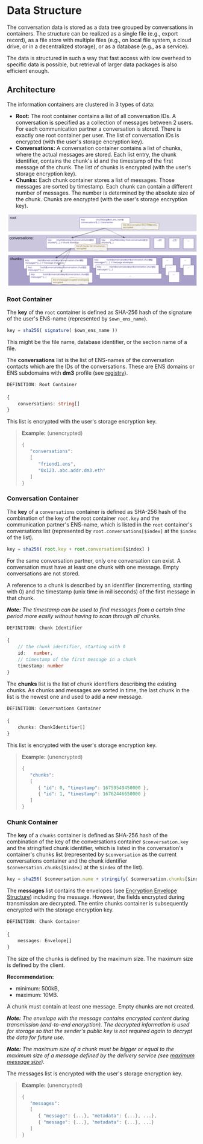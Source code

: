 # Data Structure

The conversation data is stored as a data tree grouped by conversations in containers. The structure can be realized as a single file (e.g., export record), as a file store with multiple files (e.g., on local file system, a cloud drive, or in a decentralized storage), or as a database (e.g., as a service).

The data is structured in such a way that fast access with low overhead to specific data is possible, but retrieval of larger data packages is also efficient enough.

## Architecture

The information containers are clustered in 3 types of data:

* **Root:** The root container contains a list of all conversation IDs. A conversation is specified as a collection of messages between 2 users. For each communication partner a conversation is stored. There is exactly one root container per user. The list of conversation IDs is encrypted (with the user's storage encryption key).
* **Conversations:** A conversation container contains a list of chunks, where the actual messages are stored. Each list entry, the chunk identifier, contains the chunk's id and the timestamp of the first message of the chunk. The list of chunks is encrypted (with the user's storage encryption key).
* **Chunks:** Each chunk container stores a list of messages. Those messages are sorted by timestamp. Each chunk can contain a different number of messages. The number is determined by the absolute size of the chunk. Chunks are encrypted (with the user's storage encryption key).
  
![image](storage_architecture.svg)

### Root Container

The **key** of the `root` container is defined as SHA-256 hash of the signature of the user's ENS-name (represented by `$own_ens_name`).

``` TypeScript
key = sha256( signature( $own_ens_name ))
```

This might be the file name, database identifier, or the section name of a file.

The **conversations** list is the list of ENS-names of the conversation contacts which are the IDs of the conversations. These are ENS domains or ENS subdomains with **dm3** profile (see [registry](../message-transport/mtp-registry.md)).

``` TypeScript
DEFINITION: Root Container

{
    conversations: string[]
}
```

This list is encrypted with the user's storage encryption key.

> **Example:** (unencrypted)
>
> ``` TypeScript
> {
>    "conversations":  
>    [
>       "friend1.ens",
>       "0x123..abc.addr.dm3.eth" 
>    ]
>}
> ```

### Conversation Container

The **key** of a `conversations` container is defined as SHA-256 hash of the combination of the key of the root container `root.key` and the communication partner's ENS-name, which is listed in the `root` container's conversations list (represented by `root.conversations[$index]` at the `$index` of the list).

``` TypeScript
key = sha256( root.key + root.conversations[$index] )
```

For the same conversation partner, only one conversation can exist. A conversation must have at least one chunk with one message. Empty conversations are not stored.

A reference to a chunk is described by an identifier (incrementing, starting with 0) and the timestamp (unix time in milliseconds) of the first message in that chunk.

_**Note:** The timestamp can be used to find messages from a certain time period more easily without having to scan through all chunks._

``` TypeScript
DEFINITION: Chunk Identifier

{
    // the chunk identifier, starting with 0
    id:   number,
    // timestamp of the first message in a chunk
    timestamp: number
}
```

The **chunks** list is the list of chunk identifiers describing the existing chunks. As chunks and messages are sorted in time, the last chunk in the list is the newest one and used to add a new message.

``` TypeScript
DEFINITION: Conversations Container

{
    chunks: ChunkIdentifier[]
}
```

This list is encrypted with the user's storage encryption key.

> **Example:** (unencrypted)
>
> ``` TypeScript
> {
>    "chunks":  
>    [
>       { "id": 0, "timestamp": 16759549450000 },
>       { "id": 1, "timestamp": 16762446650000 }
>    ]
>}
> ```

### Chunk Container

The **key** of a `chunks` container is defined as SHA-256 hash of the combination of the key of the conversations container `$conversation.key` and the stringified chunk identifier, which is listed in the conversation's container's chunks list (represented by `$conversation` as the current conversations container and the chunk identifier `$conversation.chunks[$index]` at the `$index` of the list).

``` TypeScript
key = sha256( $conversation.name + stringify( $conversation.chunks[$index] ))
```

The **messages** list contains the envelopes (see [Encryption Envelope Structure](../message-transport/mtp-transport.md#encryption-envelope-data-structure)) including the message. However, the fields encrypted during transmission are decrypted. The entire chunks container is subsequently encrypted with the storage encryption key.

``` TypeScript
DEFINITION: Chunk Container

{
    messages: Envelope[]
}
```

The size of the chunks is defined by the maximum size. The maximum size is defined by the client.

**Recommendation:**

* minimum: 500kB,
* maximum: 10MB.

A chunk must contain at least one message. Empty chunks are not created.

_**Note:** The envelope with the message contains encrypted content during transmission (end-to-end encryption). The decrypted information is used for storage so that the sender's public key is not required again to decrypt the data for future use._

_**Note:** The maximum size of a chunk must be bigger or equal to the maximum size of a message defined by the delivery service (see [maximum message size](../message-transport/mtp-deliveryservice-api.md#get-properties-of-the-delivery-service))._

The messages list is encrypted with the user's storage encryption key.

> **Example:** (unencrypted)
>
> ``` TypeScript
> {
>    "messages":  
>    [
>       { "message": {...}, "metadata": {...}, ...},
>       { "message": {...}, "metadata": {...}, ...}
>    ]
>}
> ```

